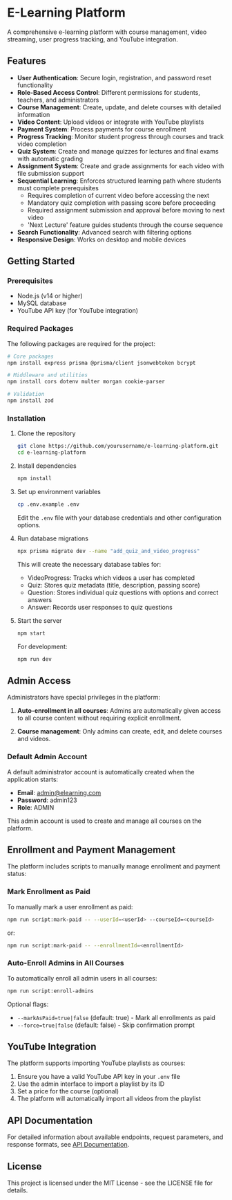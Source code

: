 # E-Learning Platform

A comprehensive e-learning platform with course management, video streaming, user progress tracking, and YouTube integration.

## Features

- **User Authentication**: Secure login, registration, and password reset functionality
- **Role-Based Access Control**: Different permissions for students, teachers, and administrators
- **Course Management**: Create, update, and delete courses with detailed information
- **Video Content**: Upload videos or integrate with YouTube playlists
- **Payment System**: Process payments for course enrollment
- **Progress Tracking**: Monitor student progress through courses and track video completion
- **Quiz System**: Create and manage quizzes for lectures and final exams with automatic grading
- **Assignment System**: Create and grade assignments for each video with file submission support
- **Sequential Learning**: Enforces structured learning path where students must complete prerequisites
  - Requires completion of current video before accessing the next
  - Mandatory quiz completion with passing score before proceeding
  - Required assignment submission and approval before moving to next video
  - 'Next Lecture' feature guides students through the course sequence
- **Search Functionality**: Advanced search with filtering options
- **Responsive Design**: Works on desktop and mobile devices

## Getting Started

### Prerequisites

- Node.js (v14 or higher)
- MySQL database
- YouTube API key (for YouTube integration)

### Required Packages

The following packages are required for the project:

```bash
# Core packages
npm install express prisma @prisma/client jsonwebtoken bcrypt

# Middleware and utilities
npm install cors dotenv multer morgan cookie-parser

# Validation
npm install zod
```

### Installation

1. Clone the repository
   ```bash
   git clone https://github.com/yourusername/e-learning-platform.git
   cd e-learning-platform
   ```

2. Install dependencies
   ```bash
   npm install
   ```

3. Set up environment variables
   ```bash
   cp .env.example .env
   ```
   Edit the `.env` file with your database credentials and other configuration options.

4. Run database migrations
   ```bash
   npx prisma migrate dev --name "add_quiz_and_video_progress"
   ```
   
   This will create the necessary database tables for:
   - VideoProgress: Tracks which videos a user has completed
   - Quiz: Stores quiz metadata (title, description, passing score)
   - Question: Stores individual quiz questions with options and correct answers
   - Answer: Records user responses to quiz questions

5. Start the server
   ```bash
   npm start
   ```
   For development:
   ```bash
   npm run dev
   ```

## Admin Access

Administrators have special privileges in the platform:

1. **Auto-enrollment in all courses**: Admins are automatically given access to all course content without requiring explicit enrollment.

2. **Course management**: Only admins can create, edit, and delete courses and videos.

### Default Admin Account

A default administrator account is automatically created when the application starts:

- **Email**: admin@elearning.com
- **Password**: admin123
- **Role**: ADMIN

This admin account is used to create and manage all courses on the platform.

## Enrollment and Payment Management

The platform includes scripts to manually manage enrollment and payment status:

### Mark Enrollment as Paid

To manually mark a user enrollment as paid:

```bash
npm run script:mark-paid -- --userId=<userId> --courseId=<courseId>
```

or:

```bash
npm run script:mark-paid -- --enrollmentId=<enrollmentId>
```

### Auto-Enroll Admins in All Courses

To automatically enroll all admin users in all courses:

```bash
npm run script:enroll-admins
```

Optional flags:
- `--markAsPaid=true|false` (default: true) - Mark all enrollments as paid
- `--force=true|false` (default: false) - Skip confirmation prompt

## YouTube Integration

The platform supports importing YouTube playlists as courses:

1. Ensure you have a valid YouTube API key in your `.env` file
2. Use the admin interface to import a playlist by its ID
3. Set a price for the course (optional)
4. The platform will automatically import all videos from the playlist

## API Documentation

For detailed information about available endpoints, request parameters, and response formats, see [API Documentation](API-DOCUMENTATION.md).

## License

This project is licensed under the MIT License - see the LICENSE file for details.
